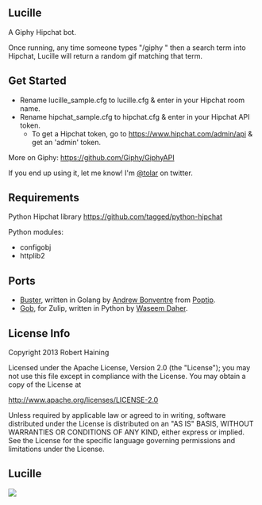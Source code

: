 ## Lucille

A Giphy Hipchat bot.

Once running, any time someone types "/giphy " then a search term into Hipchat, Lucille will return a random gif matching that term.


## Get Started

- Rename lucille_sample.cfg to lucille.cfg & enter in your Hipchat room name.
- Rename hipchat_sample.cfg to hipchat.cfg & enter in your Hipchat API token.
	- To get a Hipchat token, go to https://www.hipchat.com/admin/api & get an 'admin' token.

More on Giphy: https://github.com/Giphy/GiphyAPI

If you end up using it, let me know! I'm [@tolar](http://twitter.com/tolar) on twitter.

## Requirements
Python Hipchat library
https://github.com/tagged/python-hipchat

Python modules:
- configobj
- httplib2

## Ports
- [Buster](https://github.com/poptip/buster), written in Golang by [Andrew Bonventre](https://github.com/andybons) from [Poptip](http://poptip.com).
- [Gob](https://github.com/wdaher/gob/), for Zulip, written in Python by [Waseem Daher](https://github.com/wdaher).

## License Info

Copyright 2013 Robert Haining

Licensed under the Apache License, Version 2.0 (the "License"); you may not use this file except in compliance with the License. You may obtain a copy of the License at

http://www.apache.org/licenses/LICENSE-2.0

Unless required by applicable law or agreed to in writing, software distributed under the License is distributed on an "AS IS" BASIS, WITHOUT WARRANTIES OR CONDITIONS OF ANY KIND, either express or implied. See the License for the specific language governing permissions and limitations under the License.

## Lucille
<a href="http://gph.is/XIBJ2k"><img src="http://media3.giphy.com/media/dEras2eeWXfKo/original.gif"/></a>
